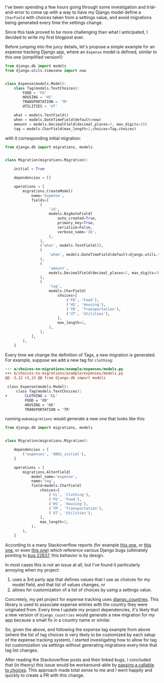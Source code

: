 I've been spending a few hours going through some investigation and trial-and-error to come up with a way to have my Django model define a `CharField` with choices taken from a settings value, and avoid migrations being generated every time the settings change.

Since this task proved to be more challenging than what I anticipated, I decided to write my first blogpost ever.

Before jumping into the juicy details, let's propose a simple example for an expense tracking Django app, where an `Expense` model is defined, similar to this one (simplified version!):

```python
from django.db import models
from django.utils.timezone import now


class Expense(models.Model):
    class Tag(models.TextChoices):
        FOOD = 'FD'
        HOUSING = 'HS'
        TRANSPORTATION = 'TR'
        UTILITIES = 'UT'

    what = models.TextField()
    when = models.DateTimeField(default=now)
    amount = models.DecimalField(decimal_places=2, max_digits=20)
    tag = models.CharField(max_length=2,choices=Tag.choices)
```

with it corresponding initial migration:

```python
from django.db import migrations, models


class Migration(migrations.Migration):

    initial = True

    dependencies = []

    operations = [
        migrations.CreateModel(
            name='Expense',
            fields=[
                (
                    'id',
                    models.BigAutoField(
                        auto_created=True,
                        primary_key=True,
                        serialize=False,
                        verbose_name='ID',
                    ),
                ),
                ('what', models.TextField()),
                (
                    'when', models.DateTimeField(default=django.utils.timezone.now),
                ),
                (
                    'amount',
                    models.DecimalField(decimal_places=2, max_digits=20),
                ),
                (
                    'tag',
                    models.CharField(
                        choices=[
                            ('FD', 'Food'),
                            ('HS', 'Housing'),
                            ('TR', 'Transportation'),
                            ('UT', 'Utilities'),
                        ],
                        max_length=2,
                    ),
                ),
            ],
        ),
    ]
```

Every time we change the definition of Tags, a new migration is generated. For example, suppose we add a new tag for `clothing`:

```diff
--- a/choices-no-migrations/example/expenses/models.py
+++ b/choices-no-migrations/example/expenses/models.py
@@ -3,12 +3,13 @@ from django.db import models

 class Expense(models.Model):
     class Tag(models.TextChoices):
+        CLOTHING = 'CL'
         FOOD = 'FD'
         HOUSING = 'HS'
         TRANSPORTATION = 'TR'
```

running `makemigrations` would generate a new one that looks like this:

```python
from django.db import migrations, models


class Migration(migrations.Migration):

    dependencies = [
        ('expenses', '0001_initial'),
    ]

    operations = [
        migrations.AlterField(
            model_name='expense',
            name='tag',
            field=models.CharField(
                choices=[
                    ('CL', 'Clothing'),
                    ('FD', 'Food'),
                    ('HS', 'Housing'),
                    ('TR', 'Transportation'),
                    ('UT', 'Utilities'),
                ],
                max_length=2,
            ),
        ),
    ]
```

According to a many Stackoverflow reports (for example [this one](https://stackoverflow.com/questions/46945013/django-migrations-changing-choices-value), or [this one](https://stackoverflow.com/questions/30630121/django-charfield-choices-and-migration), or even [this one](https://stackoverflow.com/questions/31788450/stop-django-from-creating-migrations-if-the-list-of-choices-of-a-field-changes)) which reference various Django bugs (ultimately pointing to [bug 22837](https://code.djangoproject.com/ticket/22837), this behavior is by design.

In most cases this is not an issue at all, but I've found it particularly annoying when my project:

 1. uses a 3rd party app that defines values that I use as choices for my model field, and that list of values changes, or 
 2. allows for customization of a list of choices by using a settings value.

Concretely, my pet project for expense tracking uses [django_countries](https://pypi.org/project/django-countries/). This library is used to associate expense entries with the country they were originated from. Every time I update my project dependencies, it's likely that a new version of `django_countries` would generate a new migration for my app because a small fix in a country name or similar.

So, given the above, and following the expense tag example from above (where the list of tag choices is very likely to be customized by each setup of the expense tracking system), I started investigating how to allow for tag list customization via settings without generating migrations every time that tag list changes.

After reading the Stackoverflow posts and their linked bugs, I concluded that (in theory) this issue would be workaround-able by [passing a callable to choices](https://code.djangoproject.com/ticket/22837#comment:4). This approach made total sense to me and I went happily and quickly to create a PR with this change.


